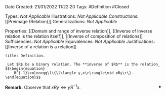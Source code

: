 <br />
<br />

Date Created: 21/01/2022 11:22:20
Tags: #Definition #Closed 

Types: _Not Applicable_
Illustrations: _Not Applicable_ 
Constructions: [[Preimage (Relation)]]
Generalizations: _Not Applicable_

Properties: [[Domain and range of inverse relation]], [[Inverse of inverse relation is the relation itself]], [[Inverse of composition of relations]]
Sufficiencies: _Not Applicable_
Equivalences: _Not Applicable_
Justifications: [[Inverse of a relation is a relation]]

``` ad-Definition
title: Definition.

_Let $R$ be a binary relation. The **inverse of $R$** is the relation_
$$\begin{equation}
    R^{-1}\coloneqq\l\{\l\langle y,x\r\rangle\mid xRy\r\}.
\end{equation}$$

```

**Remark.** Observe that $xRy\Leftrightarrow yR^{-1}x$.<span style="float:right;">$\blacklozenge$</span>
